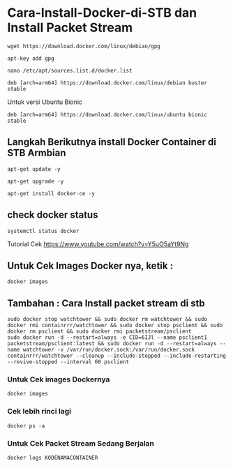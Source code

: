 # Cara-Install-Docker-di-STB dan Install Packet Stream

```
wget https://download.docker.com/linux/debian/gpg
```

```
apt-key add gpg
```

```
nano /etc/apt/sources.list.d/docker.list
```

```
deb [arch=arm64] https://download.docker.com/linux/debian buster stable
```
Untuk versi Ubuntu Bionic
```
deb [arch=arm64] https://download.docker.com/linux/ubuntu bionic stable
```

## Langkah Berikutnya install Docker Container di STB Armbian

```
apt-get update -y
```

```
apt-get upgrade -y
```

```
apt-get install docker-ce -y
```

## check docker status
```
systemctl status docker
```
Tutorial Cek https://www.youtube.com/watch?v=Y5uO5aYt9Ng
## Untuk Cek Images Docker nya, ketik :
```
docker images
```
## Tambahan : Cara Install packet stream di stb
```
sudo docker stop watchtower && sudo docker rm watchtower && sudo docker rmi containrrr/watchtower && sudo docker stop psclient && sudo docker rm psclient && sudo docker rmi packetstream/psclient 
sudo docker run -d --restart=always -e CID=6IJl --name psclient1 packetstream/psclient:latest && sudo docker run -d --restart=always --name watchtower -v /var/run/docker.sock:/var/run/docker.sock containrrr/watchtower --cleanup --include-stopped --include-restarting --revive-stopped --interval 60 psclient
```
### Untuk Cek images Dockernya
```
docker images
```
### Cek lebih rinci lagi
```
docker ps -a
```
### Untuk Cek Packet Stream Sedang Berjalan 
```
docker logs KODENAMACONTAINER
```
